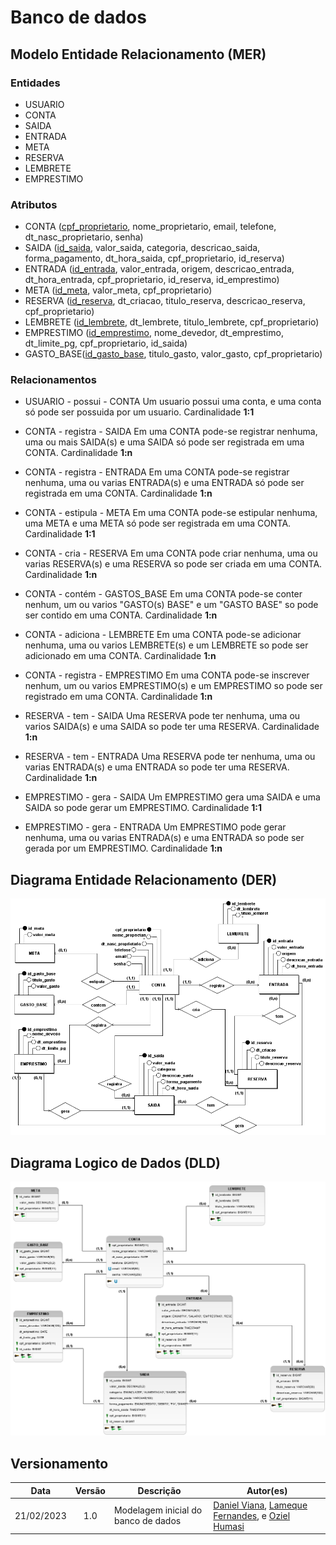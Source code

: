 # Banco de dados

## Modelo Entidade Relacionamento (MER)

### Entidades

- USUARIO
- CONTA
- SAIDA
- ENTRADA
- META
- RESERVA
- LEMBRETE
- EMPRESTIMO


### Atributos

- CONTA (<u>cpf_proprietario</u>, nome_proprietario, email, telefone, dt_nasc_proprietario, senha)
- SAIDA (<u>id_saida</u>, valor_saida, categoria, descricao_saida, forma_pagamento, dt_hora_saida, cpf_proprietario, id_reserva)
- ENTRADA (<u>id_entrada</u>, valor_entrada, origem, descricao_entrada, dt_hora_entrada, cpf_proprietario, id_reserva, id_emprestimo)
- META (<u>id_meta</u>, valor_meta, cpf_proprietario)
- RESERVA (<u>id_reserva</u>, dt_criacao, titulo_reserva, descricao_reserva, cpf_proprietario)
- LEMBRETE (<u>id_lembrete</u>, dt_lembrete, titulo_lembrete, cpf_proprietario)
- EMPRESTIMO (<u>id_emprestimo</u>, nome_devedor, dt_emprestimo, dt_limite_pg, cpf_proprietario, id_saida)
- GASTO_BASE(<u>id_gasto_base</u>, titulo_gasto, valor_gasto, cpf_proprietario)


### Relacionamentos

- USUARIO - possui - CONTA
  Um usuario possui uma conta, e uma conta só pode ser possuida por um usuario.
  Cardinalidade **1:1**
  
- CONTA - registra - SAIDA
  Em uma CONTA pode-se registrar nenhuma, uma ou mais SAIDA(s) e uma SAIDA só pode ser registrada em uma CONTA.
  Cardinalidade **1:n**
  
- CONTA - registra - ENTRADA
  Em uma CONTA pode-se registrar nenhuma, uma ou varias ENTRADA(s) e uma ENTRADA só pode ser registrada em uma CONTA.
  Cardinalidade **1:n**

- CONTA - estipula - META
  Em uma CONTA pode-se estipular nenhuma, uma META e uma META só pode ser registrada em uma CONTA.
  Cardinalidade **1:1**

- CONTA - cria - RESERVA
  Em uma CONTA pode criar nenhuma, uma ou varias RESERVA(s) e uma RESERVA so pode ser criada em uma CONTA.
  Cardinalidade **1:n**
  
- CONTA - contém - GASTOS_BASE
  Em uma CONTA pode-se conter nenhum, um ou varios "GASTO(s) BASE" e um "GASTO BASE" so pode ser contido em uma CONTA.
  Cardinalidade **1:n**
  
- CONTA - adiciona - LEMBRETE
  Em uma CONTA pode-se adicionar nenhuma, uma ou varios LEMBRETE(s) e um LEMBRETE so pode ser adicionado em uma CONTA.
  Cardinalidade **1:n**
  
- CONTA - registra - EMPRESTIMO
  Em uma CONTA pode-se inscrever nenhum, um ou varios EMPRESTIMO(s) e um EMPRESTIMO so pode ser registrado em uma CONTA.
  Cardinalidade **1:n**
  
- RESERVA - tem - SAIDA
  Uma RESERVA pode ter nenhuma, uma ou varios SAIDA(s) e uma SAIDA so pode ter uma RESERVA.
  Cardinalidade **1:n**

- RESERVA - tem - ENTRADA
  Uma RESERVA pode ter nenhuma, uma ou varias ENTRADA(s) e uma ENTRADA so pode ter uma RESERVA.
  Cardinalidade **1:n**
  
- EMPRESTIMO - gera - SAIDA
  Um EMPRESTIMO gera uma SAIDA e uma SAIDA so pode gerar um EMPRESTIMO.
  Cardinalidade **1:1**

- EMPRESTIMO - gera - ENTRADA
  Um EMPRESTIMO pode gerar nenhuma, uma ou varias ENTRADA(s) e uma ENTRADA so pode ser gerada por um EMPRESTIMO.
  Cardinalidade **1:n**


## Diagrama Entidade Relacionamento (DER)

<center>

![](./DER_controle_de_gastos.png)

</center>

## Diagrama Logico de Dados (DLD)

<center>

![](./DLD_controle_de_gastos.png)

</center>


## Versionamento

| Data       | Versão | Descrição                           | Autor(es)                                                                                                                                                  |
| :--------: | :---:  | ----------------------------------- | ---------------------------------------------------------------------------------------------------------------------------------------------------------- |
| 21/02/2023 | 1.0    | Modelagem inicial do banco de dados | [Daniel Viana](https://github.com/danielvimot), [Lameque Fernandes](https://github.com/lamequefernandes), e [Oziel Humasi](https://github.com/ozielhumasi) |
